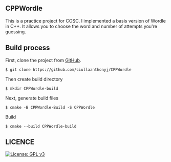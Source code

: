 CPPWordle
-------------

This is a practice project for COSC. I implemented a basis version of Wordle
in C++. It allows you to choose the word and number of attempts you're guessing.

Build process
-------------
First, clone the project from
[GitHub](https://github.com/ciullaanthonyj/CPPWordle).

```
$ git clone https://github.com/ciullaanthonyj/CPPWordle
```

Then create build directory

```
$ mkdir CPPWordle-build
```

Next, generate build files

```
$ cmake -B CPPWordle-Build -S CPPWordle
```
Build
```
$ cmake --build CPPWordle-build
```
LICENCE
-------

[![License: GPL v3](https://img.shields.io/badge/License-GPLv3-blue.svg)](https://www.gnu.org/licenses/gpl-3.0)

